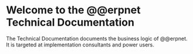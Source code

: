 # Welcome to the @@erpnet Technical Documentation

The Technical Documentation documents the business logic of @@erpnet.
It is targeted at implementation consultants and power users.

